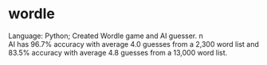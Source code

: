 # wordle
Language: Python; Created Wordle game and AI guesser.
n\
AI has 96.7% accuracy with average 4.0 guesses from a 2,300 word list and 83.5% accuracy with average 4.8 guesses from a 13,000 word list.
